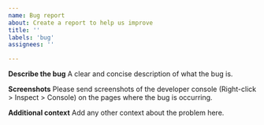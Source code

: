 ```yaml
---
name: Bug report
about: Create a report to help us improve
title: ''
labels: 'bug'
assignees: ''

---
```


**Describe the bug**
A clear and concise description of what the bug is.

**Screenshots**
Please send screenshots of the developer console (Right-click > Inspect > Console) on the pages where the bug is occurring.

**Additional context**
Add any other context about the problem here.
